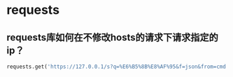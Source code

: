 # requests

## requests库如何在不修改hosts的请求下请求指定的ip？
```python
requests.get('https://127.0.0.1/s?q=%E6%B5%8B%E8%AF%95&f=json&from=cmd', headers={'Host': 'www.youhost.com'}, verify=False)
```
